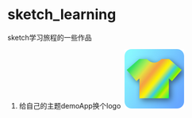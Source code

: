 # sketch_learning
sketch学习旅程的一些作品

  1. 给自己的主题demoApp换个logo
  ![小作品1](https://github.com/hwzss/sketch_learning/blob/master/theme%402x.png)
